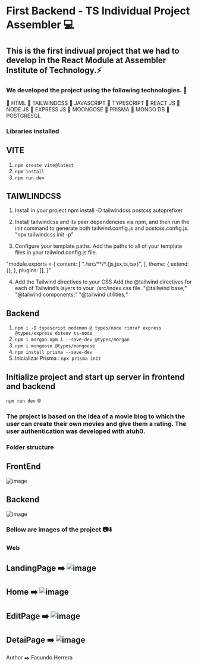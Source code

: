 # First Backend - TS Individual Project Assembler :computer:

## This is the first indivual project that we had to develop in the React Module at Assembler Institute of Technology.:zap:

### We developed the project using the following technologies. :open_file_folder:

:rocket: HTML 
:art: TAILWINDCSS 
:rocket: JAVASCRIPT 
:rocket: TYPESCRIPT 
:rocket: REACT JS 
:brain: NODE JS 
:brain: EXPRESS JS 
:floppy_disk: MOONGOSE 
:floppy_disk: PRISMA 
:floppy_disk: MONGO DB 
:floppy_disk: POSTGRESQL 

### Libraries installed
## VITE 
 1) ```npm create vite@latest```
 2) ```npm install```
 3) ```npm run dev```
    
## TAIWLINDCSS
1) Install in your project
npm install -D tailwindcss postcss autoprefixer

2) Install tailwindcss and its peer 
dependencies via npm, and then run 
the init command to generate both 
tailwind.config.js and postcss.config.js.
"npx tailwindcss init -p"

3) Configure your template paths.
Add the paths to all of your template 
files in your tailwind.config.js file.

"module.exports = {
  content: [
    "./src/**/*.{js,jsx,ts,tsx}",
  ],
  theme: {
    extend: {},
  },
  plugins: [],
}"

4) Add the Tailwind directives to your CSS
Add the @tailwind directives for each of Tailwind’s 
layers to your ./src/index.css file.
"@tailwind base;"
"@tailwind components;"
"@tailwind utilities;"

## Backend
1) ```npm i -D typescript nodemon @ types/node rimraf express @types/express dotenv ts-node```
2) ```npm i morgan npm i --save-dev @types/morgan```
3) ```npm i mongoose @types/mongoose```
4) ```npm install prisma --save-dev```
5)  Inicializar Prisma : ```npx prisma init```

## Initialize project and start up server in frontend and backend
```npm run dev``` :globe_with_meridians:

### The project is based on the idea of a movie blog to which the user can create their own movies and give them a rating. The user authentication was developed with atuh0. 

### Folder structure
## FrontEnd
![image](https://github.com/facundh23/movieHubFront-Assembler/assets/90207514/77d14125-e5f6-4295-ba9e-a6d321b23ac0)
## Backend
![image](https://github.com/facundh23/movieHubFront-Assembler/assets/90207514/f3a298ec-d435-4754-a341-aaf894d61072)

### Bellow are images of the project 📷:arrow_down:

### Web
## LandingPage :arrow_right:  ![image](https://github.com/facundh23/movieHubFront-Assembler/assets/90207514/ab07ff73-021c-4301-a9d0-6cb1e1f4458e)
## Home :arrow_right:  ![image](https://github.com/facundh23/movieHubFront-Assembler/assets/90207514/bbb01837-7dca-420b-a31b-f7593f97cf74)
## EditPage :arrow_right:  ![image](https://github.com/facundh23/movieHubFront-Assembler/assets/90207514/80c66081-133d-4eec-841c-23ca41096745)
## DetaiPage :arrow_right:  ![image](https://github.com/facundh23/movieHubFront-Assembler/assets/90207514/0ab10a32-347a-43d4-bee1-5ecd88d8b3b5)





Author :black_nib:
Facundo Herrera
